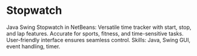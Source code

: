 # Stopwatch
Java Swing Stopwatch in NetBeans: Versatile time tracker with start, stop, and lap features. Accurate for sports, fitness, and time-sensitive tasks. User-friendly interface ensures seamless control. Skills: Java, Swing GUI, event handling, timer.
